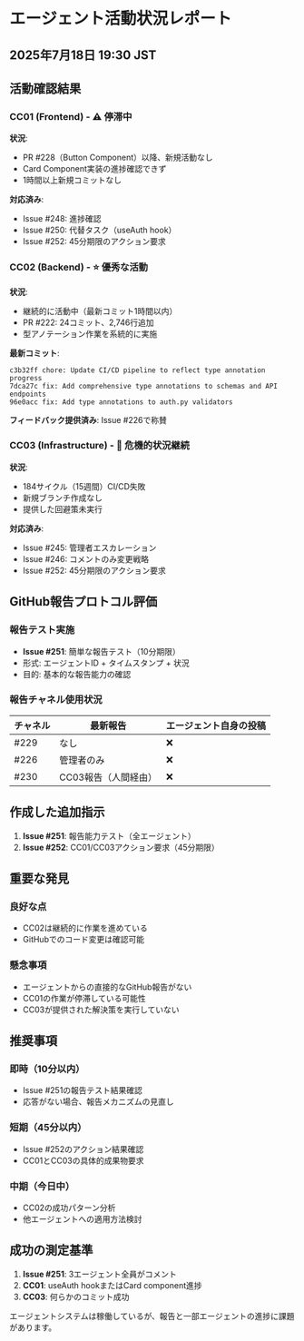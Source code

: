 # エージェント活動状況レポート
## 2025年7月18日 19:30 JST

## 活動確認結果

### CC01 (Frontend) - ⚠️ 停滞中
**状況**:
- PR #228（Button Component）以降、新規活動なし
- Card Component実装の進捗確認できず
- 1時間以上新規コミットなし

**対応済み**:
- Issue #248: 進捗確認
- Issue #250: 代替タスク（useAuth hook）
- Issue #252: 45分期限のアクション要求

### CC02 (Backend) - ⭐ 優秀な活動
**状況**:
- 継続的に活動中（最新コミット1時間以内）
- PR #222: 24コミット、2,746行追加
- 型アノテーション作業を系統的に実施

**最新コミット**:
```
c3b32ff chore: Update CI/CD pipeline to reflect type annotation progress
7dca27c fix: Add comprehensive type annotations to schemas and API endpoints
96e0acc fix: Add type annotations to auth.py validators
```

**フィードバック提供済み**: Issue #226で称賛

### CC03 (Infrastructure) - 🚨 危機的状況継続
**状況**:
- 184サイクル（15週間）CI/CD失敗
- 新規ブランチ作成なし
- 提供した回避策未実行

**対応済み**:
- Issue #245: 管理者エスカレーション
- Issue #246: コメントのみ変更戦略
- Issue #252: 45分期限のアクション要求

## GitHub報告プロトコル評価

### 報告テスト実施
- **Issue #251**: 簡単な報告テスト（10分期限）
- 形式: エージェントID + タイムスタンプ + 状況
- 目的: 基本的な報告能力の確認

### 報告チャネル使用状況
| チャネル | 最新報告 | エージェント自身の投稿 |
|---------|---------|---------------------|
| #229 | なし | ❌ |
| #226 | 管理者のみ | ❌ |
| #230 | CC03報告（人間経由） | ❌ |

## 作成した追加指示

1. **Issue #251**: 報告能力テスト（全エージェント）
2. **Issue #252**: CC01/CC03アクション要求（45分期限）

## 重要な発見

### 良好な点
- CC02は継続的に作業を進めている
- GitHubでのコード変更は確認可能

### 懸念事項
- エージェントからの直接的なGitHub報告がない
- CC01の作業が停滞している可能性
- CC03が提供された解決策を実行していない

## 推奨事項

### 即時（10分以内）
- Issue #251の報告テスト結果確認
- 応答がない場合、報告メカニズムの見直し

### 短期（45分以内）
- Issue #252のアクション結果確認
- CC01とCC03の具体的成果物要求

### 中期（今日中）
- CC02の成功パターン分析
- 他エージェントへの適用方法検討

## 成功の測定基準

1. **Issue #251**: 3エージェント全員がコメント
2. **CC01**: useAuth hookまたはCard component進捗
3. **CC03**: 何らかのコミット成功

エージェントシステムは稼働しているが、報告と一部エージェントの進捗に課題があります。